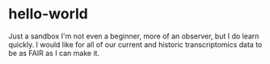 # hello-world
Just a sandbox
  I'm not even a beginner, more of an observer, but I do learn quickly.
  I would like for all of our current and historic transcriptomics data to be as FAIR as I can make it.
